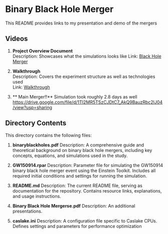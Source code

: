# Binary Black Hole Merger

This README provides links to my presentation and demo of the mergers
## Videos

1. **Project Overview Document**  
   Description: Showcases what the simulations looks like 
   Link: [Black Hole Merger](https://drive.google.com/file/d/16IyvXVkhvhk-oJ886j7IT5eLUAxRplCw/view?usp=sharing)

2. **Walkthrough**  
   Description: Covers the experiment structure as well as technologies used  
   Link: [Walkthrough](https://drive.google.com/file/d/1Wz2SwLjTL_SQCZcGqRThLgybH_MLR-S-/view?usp=sharing)

3. ** Main Merger!!** Simulation took roughly 2.8 days as well
https://drive.google.com/file/d/1TI2MR5TSzCJDtC7_AkQ9BauzRbc2lJ04/view?usp=sharing


## Directory Contents

This directory contains the following files:

1. **binaryblackholes.pdf**
   Description: A comprehensive guide and theoretical background on binary black hole mergers, including key concepts, equations, and simulations used in the study.

2. **GW150914.rpar**
   Description: Parameter file for simulating the GW150914 binary black hole merger event using the Einstein Toolkit. Includes all required initial conditions and settings for running the simulation.

3. **README.md**
   Description: The current README file, serving as documentation for the repository. Contains resource links, explanations, and usage instructions.

4. **Binary Black Hole Mergerse.pdf**
   Description: An additional presentations.

5. **caslake.ini**
   Description: A configuration file specific to Caslake CPUs. Defines settings and parameters for performance optimization

